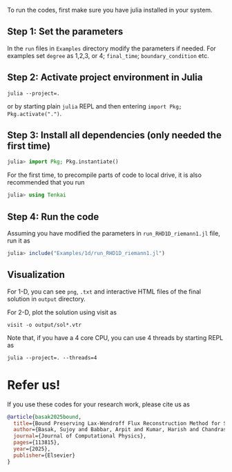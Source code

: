 To run the codes, first make sure you have julia installed in your system.

## Step 1: Set the parameters
In the `run` files in `Examples` directory modify the parameters if needed. For examples set `degree` as 1,2,3, or 4; `final_time`; `boundary_condition` etc.

## Step 2: Activate project environment in Julia
```shell
julia --project=.
```
or by starting plain `julia` REPL and then entering `import Pkg; Pkg.activate(".")`. 

## Step 3: Install all dependencies (only needed the first time)
```julia
julia> import Pkg; Pkg.instantiate()
```

For the first time, to precompile parts of code to local drive, it is also recommended that you run

```julia
julia> using Tenkai
```

## Step 4: Run the code
Assuming you have modified the parameters in `run_RHD1D_riemann1.jl` file, run it as
```julia
julia> include("Examples/1d/run_RHD1D_riemann1.jl")
```

## Visualization

For 1-D, you can see `png`, `.txt` and interactive HTML files of the final solution in `output` directory.

For 2-D, plot the solution using visit as

```shell
visit -o output/sol*.vtr
```


Note that, if you have a 4 core CPU, you can use 4 threads by starting REPL as

```shell
julia --project=. --threads=4
```

# Refer us!

If you use these codes for your research work, please cite us as

```bibtex
@article{basak2025bound,
  title={Bound Preserving Lax-Wendroff Flux Reconstruction Method for Special Relativistic Hydrodynamics},
  author={Basak, Sujoy and Babbar, Arpit and Kumar, Harish and Chandrashekar, Praveen},
  journal={Journal of Computational Physics},
  pages={113815},
  year={2025},
  publisher={Elsevier}
}
```
